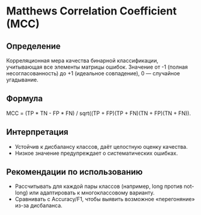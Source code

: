 # Matthews Correlation Coefficient (MCC)

## Определение
Корреляционная мера качества бинарной классификации, учитывающая все элементы матрицы ошибок. Значение от -1 (полная несогласованность) до +1 (идеальное совпадение), 0 — случайное угадывание.

## Формула
MCC = (TP * TN - FP * FN) / sqrt((TP + FP)(TP + FN)(TN + FP)(TN + FN)).

## Интерпретация
- Устойчив к дисбалансу классов, даёт целостную оценку качества.
- Низкое значение предупреждает о систематических ошибках.

## Рекомендации по использованию
- Рассчитывать для каждой пары классов (например, long против not-long) или адаптировать к многоклассовому варианту.
- Сравнивать с Accuracy/F1, чтобы выявить возможное «перегоняние» из-за дисбаланса.
